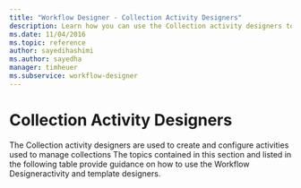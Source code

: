 ```yaml
---
title: "Workflow Designer - Collection Activity Designers"
description: Learn how you can use the Collection activity designers to create and configure activities used to manage collections.
ms.date: 11/04/2016
ms.topic: reference
author: sayedihashimi
ms.author: sayedha
manager: timheuer
ms.subservice: workflow-designer
---
```

# Collection Activity Designers

The Collection activity designers are used to create and configure activities used to manage collections The topics contained in this section and listed in the following table provide guidance on how to use the Workflow Designeractivity and template designers.